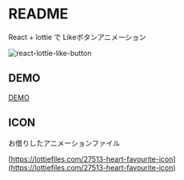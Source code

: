 # README

React + lottie で Likeボタンアニメーション

![react-lottie-like-button](https://user-images.githubusercontent.com/41136135/89243601-51178100-d63f-11ea-9a9a-63cbcf0670e1.gif)

## DEMO

[DEMO](https://react-lottie-like-button.firebaseapp.com)

## ICON

お借りしたアニメーションファイル

[https://lottiefiles.com/27513-heart-favourite-icon](https://lottiefiles.com/27513-heart-favourite-icon)
